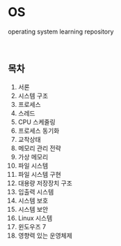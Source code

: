 # OS
operating system learning repository

<br>

## 목차

1. 서론
2. 시스템 구조
3. 프로세스
4. 스레드
5. CPU 스케줄링
6. 프로세스 동기화
7. 교착상태
8. 메모리 관리 전략
9. 가상 메모리
10. 파일 시스템
11. 파일 시스템 구현
12. 대용량 저장장치 구조
13. 입출력 시스템
14. 시스템 보호
15. 시스템 보안
16. Linux 시스템
17. 윈도우즈 7
18. 영향력 있는 운영체제